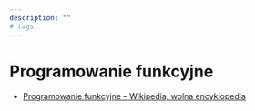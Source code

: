 ```yaml
---
description: ""
# tags:
---
```


# Programowanie funkcyjne

- [Programowanie funkcyjne – Wikipedia, wolna encyklopedia](https://pl.wikipedia.org/wiki/Programowanie_funkcyjne)
